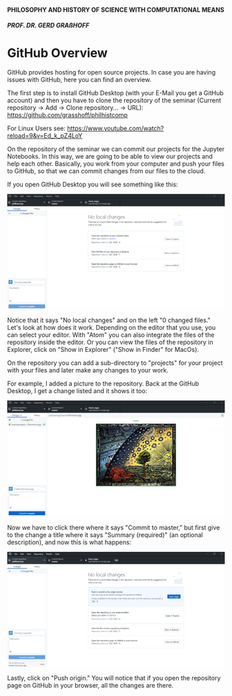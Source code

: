 #### PHILOSOPHY AND HISTORY OF SCIENCE WITH COMPUTATIONAL MEANS

##### PROF. DR. GERD GRAßHOFF 



# GitHub Overview

GitHub provides hosting for open source projects. In case you are having issues with GitHub, here you can find an overview. 

The first step is to install GitHub Desktop (with your E-Mail you get a GitHub account) and then you have to clone the repository of the seminar (Current repository &rightarrow; Add &rightarrow; Clone repository... &rightarrow; URL): https://github.com/grasshoff/philhistcomp

For Linux Users see: https://www.youtube.com/watch?reload=9&v=Ed_k_pZ4LoY

On the repository of the seminar we can commit our projects for the Jupyter Notebooks. In this way, we are going to be able to view our projects and help each other. Basically, you work from your computer and push your files to GitHub, so that we can commit changes from our files to the cloud.

If you open GitHub Desktop you will see something like this:

![gitphil](assets/gitphil.PNG)



Notice that it says "No local changes" and on the left "0 changed files." Let's look at how does it work. Depending on the editor that you use, you can select your editor. With "Atom" you can also integrate the files of the repository inside the editor. Or you can view the files of the repository in Explorer, click on "Show in Explorer" ("Show in Finder" for MacOs).

On the repository you can add a sub-directory to "projects" for your project with your files and later make any changes to your work.

For example, I added a picture to the repository. Back at the GitHub Desktop, I get a change listed and it shows it too:

![gitchanges](assets/gitchanges.PNG)

Now we have to click there where it says "Commit to master," but first give to the change a title where it says "Summary (required)" (an optional description), and now this is what happens:

![gitchanges2](assets/gitchanges2.PNG)

Lastly, click on "Push origin." You will notice that if you open the repository page on GitHub in your browser, all the changes are there.


